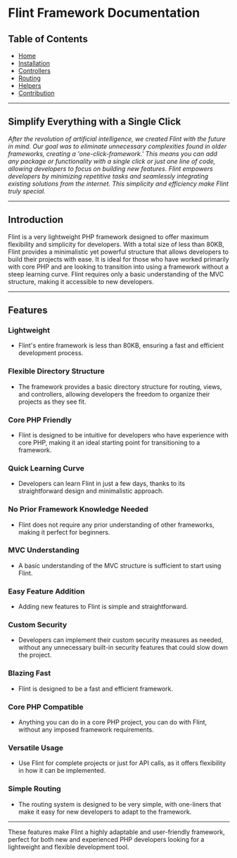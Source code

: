 # Flint Framework Documentation

## Table of Contents

- [Home](index.md)
- [Installation](installation.md)
- [Controllers](controller.md)
- [Routing](routing.md)
- [Helpers](helpers.md)
- [Contribution](contribution.md)

---

## Simplify Everything with a Single Click

*After the revolution of artificial intelligence, we created Flint with the future in mind. Our goal was to eliminate unnecessary complexities found in older frameworks, creating a 'one-click-framework.' This means you can add any package or functionality with a single click or just one line of code, allowing developers to focus on building new features. Flint empowers developers by minimizing repetitive tasks and seamlessly integrating existing solutions from the internet. This simplicity and efficiency make Flint truly special.*

---

## Introduction

Flint is a very lightweight PHP framework designed to offer maximum flexibility and simplicity for developers. With a total size of less than 80KB, Flint provides a minimalistic yet powerful structure that allows developers to build their projects with ease. It is ideal for those who have worked primarily with core PHP and are looking to transition into using a framework without a steep learning curve. Flint requires only a basic understanding of the MVC structure, making it accessible to new developers.

---

## Features

### Lightweight

- Flint's entire framework is less than 80KB, ensuring a fast and efficient development process.

### Flexible Directory Structure

- The framework provides a basic directory structure for routing, views, and controllers, allowing developers the freedom to organize their projects as they see fit.

### Core PHP Friendly

- Flint is designed to be intuitive for developers who have experience with core PHP, making it an ideal starting point for transitioning to a framework.

### Quick Learning Curve

- Developers can learn Flint in just a few days, thanks to its straightforward design and minimalistic approach.

### No Prior Framework Knowledge Needed

- Flint does not require any prior understanding of other frameworks, making it perfect for beginners.

### MVC Understanding

- A basic understanding of the MVC structure is sufficient to start using Flint.

### Easy Feature Addition

- Adding new features to Flint is simple and straightforward.

### Custom Security

- Developers can implement their custom security measures as needed, without any unnecessary built-in security features that could slow down the project.

### Blazing Fast

- Flint is designed to be a fast and efficient framework.

### Core PHP Compatible

- Anything you can do in a core PHP project, you can do with Flint, without any imposed framework requirements.

### Versatile Usage

- Use Flint for complete projects or just for API calls, as it offers flexibility in how it can be implemented.

### Simple Routing

- The routing system is designed to be very simple, with one-liners that make it easy for new developers to adapt to the framework.

---

These features make Flint a highly adaptable and user-friendly framework, perfect for both new and experienced PHP developers looking for a lightweight and flexible development tool.
